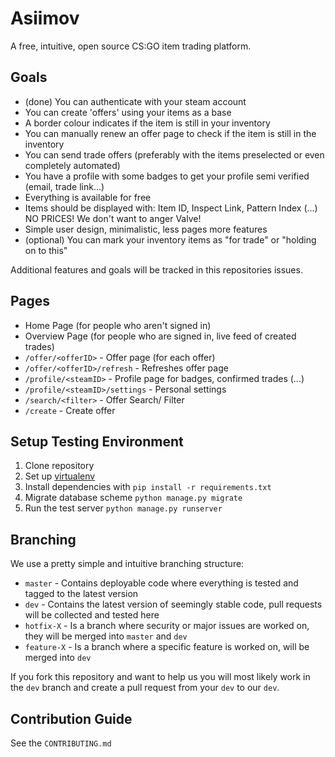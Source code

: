 # Asiimov

A free, intuitive, open source CS:GO item trading platform.

## Goals

- (done) You can authenticate with your steam account
- You can create 'offers' using your items as a base
- A border colour indicates if the item is still in your inventory
- You can manually renew an offer page to check if the item is still in the inventory
- You can send trade offers (preferably with the items preselected or even completely automated)
- You have a profile with some badges to get your profile semi verified (email, trade link...)
- Everything is available for free
- Items should be displayed with: Item ID, Inspect Link, Pattern Index (...) NO PRICES! We don't want to anger Valve!
- Simple user design, minimalistic, less pages more features
- (optional) You can mark your inventory items as "for trade" or "holding on to this"

Additional features and goals will be tracked in this repositories issues.

## Pages

- Home Page (for people who aren't signed in)
- Overview Page (for people who are signed in, live feed of created trades)
- `/offer/<offerID>` - Offer page (for each offer)
- `/offer/<offerID>/refresh` - Refreshes offer page
- `/profile/<steamID>` - Profile page for badges, confirmed trades (...)
- `/profile/<steamID>/settings` - Personal settings
- `/search/<filter>` - Offer Search/ Filter
- `/create` - Create offer

## Setup Testing Environment

1. Clone repository
2. Set up [virtualenv](https://virtualenv.pypa.io/en/latest/)
3. Install dependencies with `pip install -r requirements.txt`
4. Migrate database scheme `python manage.py migrate`
5. Run the test server `python manage.py runserver`

## Branching

We use a pretty simple and intuitive branching structure:

- `master` - Contains deployable code where everything is tested and tagged to the latest version
- `dev` - Contains the latest version of seemingly stable code, pull requests will be collected and tested here
- `hotfix-X` - Is a branch where security or major issues are worked on, they will be merged into `master` and `dev`
- `feature-X` - Is a branch where a specific feature is worked on, will be merged into `dev`

If you fork this repository and want to help us you will most likely work in the `dev` branch and create a pull request from your `dev` to our `dev`.

## Contribution Guide

See the `CONTRIBUTING.md`
